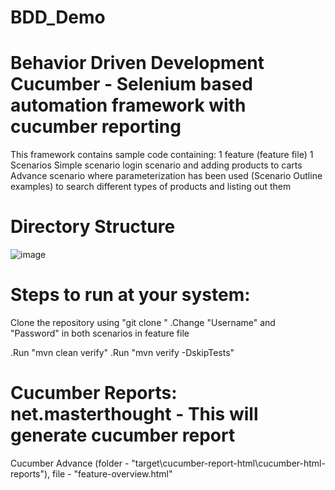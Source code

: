 # BDD_Demo
# Behavior Driven Development Cucumber - Selenium based automation framework with cucumber reporting
This framework contains sample code containing:
1 feature (feature file)
1 Scenarios
Simple scenario login scenario and adding products to carts
Advance scenario where parameterization has been used (Scenario Outline examples) to search different types of products and listing out them
# Directory Structure
![image](https://user-images.githubusercontent.com/17289871/146670742-90556272-5716-46d4-bfda-8cdbdac2e92f.png)
# Steps to run at your system:
  Clone the repository using "git clone "
  .Change "Username" and "Password" in both scenarios in feature file

  .Run "mvn clean verify"
  .Run "mvn verify -DskipTests"
# Cucumber Reports: net.masterthought - This will generate cucumber report
  Cucumber Advance (folder - "target\cucumber-report-html\cucumber-html-reports"), file - "feature-overview.html"
